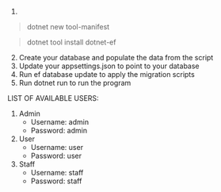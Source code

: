 1.
> dotnet new tool-manifest

> dotnet tool install dotnet-ef
2. Create your database and populate the data from the script
2. Update your appsettings.json to point to your database
3. Run ef database update to apply the migration scripts
4. Run dotnet run to run the program

LIST OF AVAILABLE USERS: 
1. Admin
    - Username: admin
    - Password: admin
2. User
    - Username: user
    - Password: user
3. Staff
    - Username: staff
    - Password: staff
